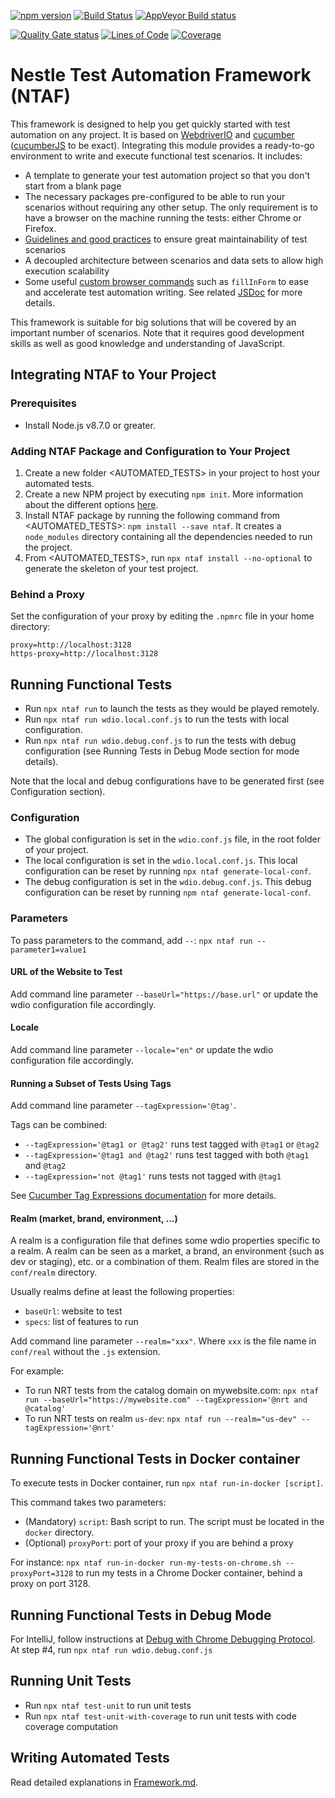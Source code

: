 [![npm version](https://badge.fury.io/js/ntaf.svg)](https://badge.fury.io/js/ntaf)
[![Build Status](https://travis-ci.org/nespresso/ntaf.svg?branch=master)](https://travis-ci.org/nespresso/ntaf)
[![AppVeyor Build status](https://ci.appveyor.com/api/projects/status/5wsjr8by0lqsngw4/branch/master?svg=true)](https://ci.appveyor.com/project/racodond/ntaf/branch/master)

[![Quality Gate status](https://sonarcloud.io/api/project_badges/measure?project=ntaf&metric=alert_status)](https://sonarcloud.io/dashboard?id=ntaf)
[![Lines of Code](https://sonarcloud.io/api/project_badges/measure?project=ntaf&metric=ncloc)](https://sonarcloud.io/dashboard?id=ntaf)
[![Coverage](https://sonarcloud.io/api/project_badges/measure?project=ntaf&metric=coverage)](https://sonarcloud.io/dashboard?id=ntaf)

# Nestle Test Automation Framework (NTAF)

This framework is designed to help you get quickly started with test automation on any project.
It is based on [WebdriverIO](http://webdriver.io/) and [cucumber](https://cucumber.io/) ([cucumberJS](https://github.com/cucumber/cucumber-js) to be exact).
Integrating this module provides a ready-to-go environment to write and execute functional test scenarios.
It includes:
* A template to generate your test automation project so that you don't start from a blank page
* The necessary packages pre-configured to be able to run your scenarios without requiring any other setup. The only requirement is to have a browser on the machine running the tests: either Chrome or Firefox.
* [Guidelines and good practices](https://github.com/nespresso/ntaf/blob/master/template/doc/Framework.md) to ensure great maintainability of test scenarios
* A decoupled architecture between scenarios and data sets to allow high execution scalability
* Some useful [custom browser commands](http://webdriver.io/guide/usage/customcommands.html) such as `fillInForm` to ease and accelerate test automation writing. See related [JSDoc](https://nespresso.github.io/ntaf/) for more details.

This framework is suitable for big solutions that will be covered by an important number of scenarios.
Note that it requires good development skills as well as good knowledge and understanding of JavaScript.

## Integrating NTAF to Your Project

### Prerequisites
* Install Node.js v8.7.0 or greater.

### Adding NTAF Package and Configuration to Your Project
1. Create a new folder <AUTOMATED_TESTS> in your project to host your automated tests.
2. Create a new NPM project by executing `npm init`. More information about the different options [here](https://docs.npmjs.com/getting-started/using-a-package.json).
3. Install NTAF package by running the following command from <AUTOMATED_TESTS>: `npm install --save ntaf`. It creates a `node_modules` directory containing all the dependencies needed to run the project.
4. From <AUTOMATED_TESTS>, run `npx ntaf install --no-optional` to generate the skeleton of your test project.

### Behind a Proxy
Set the configuration of your proxy by editing the `.npmrc` file in your home directory:
```
proxy=http://localhost:3128
https-proxy=http://localhost:3128
```


## Running Functional Tests
* Run `npx ntaf run` to launch the tests as they would be played remotely.
* Run `npx ntaf run wdio.local.conf.js` to run the tests with local configuration.
* Run `npx ntaf run wdio.debug.conf.js` to run the tests with debug configuration (see Running Tests in Debug Mode section
for mode details).

Note that the local and debug configurations have to be generated first (see Configuration section).

### Configuration
* The global configuration is set in the `wdio.conf.js` file, in the root folder of your project.
* The local configuration is set in the `wdio.local.conf.js`. This local configuration can be reset by running
`npx ntaf generate-local-conf`.
* The debug configuration is set in the `wdio.debug.conf.js`. This debug configuration can be reset by running
`npm ntaf generate-local-conf`.

### Parameters
To pass parameters to the command, add `--`: `npx ntaf run --parameter1=value1`

#### URL of the Website to Test
Add command line parameter `--baseUrl="https://base.url"` or update the wdio configuration file accordingly.

#### Locale
Add command line parameter `--locale="en"` or update the wdio configuration file accordingly.
 
#### Running a Subset of Tests Using Tags
Add command line parameter `--tagExpression='@tag'`.

Tags can be combined:
* `--tagExpression='@tag1 or @tag2'` runs test tagged with `@tag1` or `@tag2`
* `--tagExpression='@tag1 and @tag2'` runs test tagged with both `@tag1` and `@tag2`
* `--tagExpression='not @tag1'` runs tests not tagged with `@tag1`

See [Cucumber Tag Expressions documentation](https://docs.cucumber.io/tag-expressions/) for more details.

#### Realm (market, brand, environment, ...)
A realm is a configuration file that defines some wdio properties specific to a realm. A realm can be seen as a market, 
a brand, an environment (such as dev or staging), etc. or a combination of them. Realm files are stored in the
`conf/realm` directory.

Usually realms define at least the following properties:
* `baseUrl`: website to test
* `specs`: list of features to run

Add command line parameter `--realm="xxx"`. Where `xxx` is the file name in `conf/real` without the `.js` extension.

For example:
* To run NRT tests from the catalog domain on mywebsite.com: `npx ntaf run --baseUrl="https://mywebsite.com" --tagExpression='@nrt and @catalog'`
* To run NRT tests on realm `us-dev`: `npx ntaf run --realm="us-dev" --tagExpression='@nrt'`


## Running Functional Tests in Docker container
To execute tests in Docker container, run `npx ntaf run-in-docker [script]`.

This command takes two parameters:
* (Mandatory) `script`: Bash script to run. The script must be located in the `docker` directory.
* (Optional) `proxyPort`: port of your proxy if you are behind a proxy
  
For instance: `npx ntaf run-in-docker run-my-tests-on-chrome.sh --proxyPort=3128` to run my tests in a Chrome Docker container, behind a proxy on port 3128. 


## Running Functional Tests in Debug Mode
For IntelliJ, follow instructions at [Debug with Chrome Debugging Protocol](https://www.jetbrains.com/help/idea/running-and-debugging-node-js.html#ws_node_debug_remote_chrome).
At step #4, run `npx ntaf run wdio.debug.conf.js`


## Running Unit Tests
* Run `npx ntaf test-unit` to run unit tests
* Run `npx ntaf test-unit-with-coverage` to run unit tests with code coverage computation


## Writing Automated Tests
Read detailed explanations in [Framework.md](https://github.com/nespresso/ntaf/blob/master/template/doc/Framework.md).
